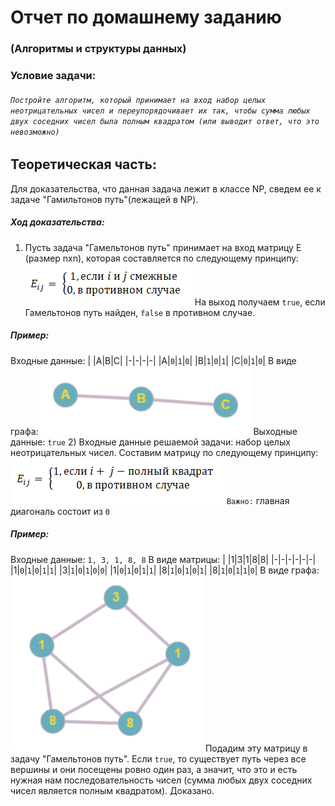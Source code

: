 # Отчет по домашнему заданию
### (Алгоритмы и структуры данных)
### Условие задачи:
###### `Постройте алгоритм, который принимает на вход набор целых неотрицательных чисел и переупорядочивает их так, чтобы сумма любых двух соседних чисел была полным квадратом (или выводит ответ, что это невозможно)`
## Теоретическая часть:
Для доказательства, что данная задача лежит в классе NP, сведем ее к задаче "Гамильтонов путь"(лежащей в NP).
##### Ход доказательства:
1) Пусть задача "Гамельтонов путь" принимает на вход матрицу E (размер nxn), которая составляется по следующему принципу:
![](Images/Eij.png)
На выход получаем `true`, если Гамельтонов путь найден, `false` в противном случае.
##### Пример:
 Входные данные:
 | |A|B|C|
 |-|-|-|-|
 |A|`0`|`1`|`0`|
 |B|`1`|`0`|`1`|
 |C|`0`|`1`|`0`|
 В виде графа: 
 ![](Images/Graph.png)
Выходные данные:
`true`
2) Входные данные решаемой задачи: набор целых неотрицательных чисел.
Составим матрицу по следующему принципу:
![](Images/Eij(1).png)
`Важно:` главная диагональ состоит из `0`
##### Пример:
Входные данные: `1, 3, 1, 8, 8`
В виде матрицы:
| |1|3|1|8|8|
|-|-|-|-|-|-|
|1|`0`|`1`|`0`|`1`|`1`|
|3|`1`|`0`|`1`|`0`|`0`|
|1|`0`|`1`|`0`|`1`|`1`|
|8|`1`|`0`|`1`|`0`|`1`|
|8|`1`|`0`|`1`|`1`|`0`|
В виде графа:
![](Images/Graph(1).png)
 Подадим эту матрицу в задачу "Гамельтонов путь". Если `true`, то существует путь через все вершины и они посещены ровно один раз, а значит, что это и есть нужная нам последовательность чисел (сумма любых двух соседних чисел является полным квадратом).
 Доказано.
 
